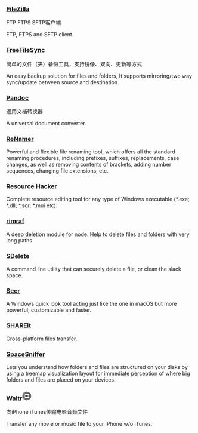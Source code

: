 ### [FileZilla](https://filezilla-project.org/)

FTP FTPS SFTP客户端

FTP, FTPS and SFTP client.

### [FreeFileSync](http://www.freefilesync.org/)

简单的文件（夹）备份工具，支持镜像、双向、更新等方式

An easy backup solution for files and folders, It supports mirroring/two way sync/update between source and destination.

### [Pandoc](http://pandoc.org/)

通用文档转换器

A universal document converter.

### [ReNamer](http://www.den4b.com/)

Powerful and flexible file renaming tool, which offers all the standard renaming procedures, including prefixes, suffixes, replacements, case changes, as well as removing contents of brackets, adding number sequences, changing file extensions, etc.

### [Resource Hacker](http://www.angusj.com/resourcehacker/)

Complete resource editing tool for any type of Windows executable \(\*.exe; \*.dll; \*.scr; \*.mui etc\).

### [rimraf](https://www.npmjs.com/package/rimraf)

A deep deletion module for node. Help to delete files and folders with very long paths.

### [SDelete](https://technet.microsoft.com/en-us/sysinternals/sdelete.aspx)

A command line utility that can securely delete a file, or clean the slack space.

### [Seer](http://1218.io/)

A Windows quick look tool acting just like the one in macOS but more powerful, customizable and faster.

### [SHAREit](http://www.ushareit.com/)

Cross-platform files transfer.

### [SpaceSniffer](http://www.uderzo.it/main_products/space_sniffer/index.html)

Lets you understand how folders and files are structured on your disks by using a treemap visualization layout for immediate perception of where big folders and files are placed on your devices.

### [Waltr](http://softorino.com/waltr/)![](/assets/free-tag-hand-drawn-sign.png)

向iPhone iTunes传输电影音频文件

Transfer any movie or music file to your iPhone w/o iTunes.

